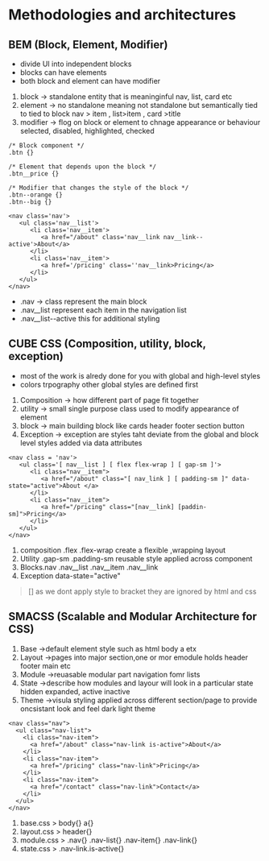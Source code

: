 # Methodologies and architectures

## BEM (Block, Element, Modifier)
+ divide UI into independent blocks
+ blocks can have elements
+ both block and element can have modifier

1. block -> standalone entity that is meaninginful nav, list, card etc
2. element -> no standalone meaning not standalone but semantically tied to tied to block  nav > item  , list>item , card >title
3. modifier -> flog on block or element to chnage appearance or behaviour   selected, disabled, highlighted, checked

```
/* Block component */
.btn {}

/* Element that depends upon the block */ 
.btn__price {}

/* Modifier that changes the style of the block */
.btn--orange {} 
.btn--big {}
```

```
<nav class='nav'>
   <ul class='nav__list'>
      <li class='nav__item'>
         <a href="/about" class='nav__link nav__link--active'>About</a>
      </li>
      <li class='nav__item'>
         <a href='/pricing' class=''nav__link>Pricing</a>
      </li>
   </ul>
</nav> 
```
+ .nav -> class represent the main block
+ .nav__list represent each item in the navigation list
+ .nav__list--active this for additional styling

## CUBE CSS (Composition, utility, block, exception)
+ most of the work is alredy done for you with global and high-level styles
+ colors trpography other global styles are defined first

1. Composition -> how different part of page fit together
2. utility -> small single purpose class used to modify appearance of element
3. block -> main building block like cards header footer section button
4. Exception -> exception are styles taht deviate from the global and block level styles  added via data attributes


```
<nav class = 'nav'>
   <ul class='[ nav__list ] [ flex flex-wrap ] [ gap-sm ]'>
      <li class="nav__item">
         <a href="/about" class="[ nav_link ] [ padding-sm ]" data-state="active">About </a>
      </li>
      <li class="nav__item">
         <a href="/pricing" class="[nav__link] [paddin-sm]">Pricing</a>
      </li>
   </ul>
</nav>
```
1. composition      .flex  .flex-wrap create a flexible ,wrapping layout
2. Utility   .gap-sm .padding-sm  reusable style applied across component
3. Blocks.nav .nav__list .nav__item .nav__link
4. Exception  data-state="active"
> [] as we dont apply style to bracket they are ignored by html and css

## SMACSS (Scalable and Modular Architecture for CSS)
1. Base   ->default element style such as html body a etx
2. Layout ->pages into major section,one or mor emodule holds header footer main etc
3. Module ->reuasable modular part navigation fomr lists
4. State  ->describe how modules and layour will look in a particular state   hidden expanded, active inactive
5. Theme  ->visula styling applied across different section/page to provide oncsistant look and feel   dark light theme

```
<nav class="nav">
  <ul class="nav-list">
    <li class="nav-item">
      <a href="/about" class="nav-link is-active">About</a>
    </li>
    <li class="nav-item">
      <a href="/pricing" class="nav-link">Pricing</a>
    </li>
    <li class="nav-item">
      <a href="/contact" class="nav-link">Contact</a>
    </li>
  </ul>
</nav>
```

1. base.css > body{} a{}
2. layout.css  > header{}
3. module.css > .nav{}  .nav-list{}  .nav-item{}  .nav-link{}
4. state.css  > .nav-link.is-active{}
